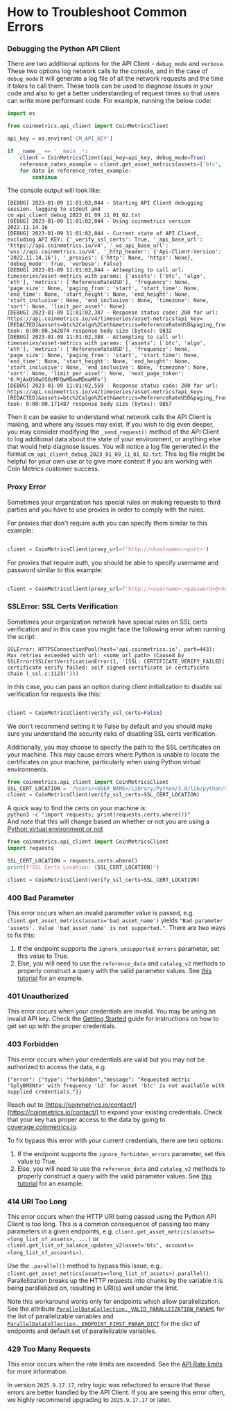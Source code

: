 # How to Troubleshoot Common Errors



### Debugging the Python API Client

There are two additional options for the API Client - `debug_mode` and `verbose`. These two options log network calls to the console, and in the case of `debug_mode` it will generate a log file of all the network requests and the time it takes to call them. These tools can be used to diagnose issues in your code and also to get a better understanding of request times so that users can write more performant code. For example, running the below code:

```python
import os

from coinmetrics.api_client import CoinMetricsClient

api_key = os.environ['CM_API_KEY']

if __name__ == '__main__':
    client = CoinMetricsClient(api_key=api_key, debug_mode=True)
    reference_rates_example = client.get_asset_metrics(assets=['btc', 'algo', 'eth'], metrics=['ReferenceRateUSD'])
    for data in reference_rates_example:
        continue
```

The console output will look like:

```commandline
[DEBUG] 2023-01-09 11:01:02,044 - Starting API Client debugging session. logging to stdout and cm_api_client_debug_2023_01_09_11_01_02.txt
[DEBUG] 2023-01-09 11:01:02,044 - Using coinmetrics version 2022.11.14.16
[DEBUG] 2023-01-09 11:01:02,044 - Current state of API Client, excluding API KEY: {'_verify_ssl_certs': True, '_api_base_url': 'https://api.coinmetrics.io/v4', '_ws_api_base_url': 'wss://api.coinmetrics.io/v4', '_http_header': {'Api-Client-Version': '2022.11.14.16'}, '_proxies': {'http': None, 'https': None}, 'debug_mode': True, 'verbose': False}
[DEBUG] 2023-01-09 11:01:02,044 - Attempting to call url: timeseries/asset-metrics with params: {'assets': ['btc', 'algo', 'eth'], 'metrics': ['ReferenceRateUSD'], 'frequency': None, 'page_size': None, 'paging_from': 'start', 'start_time': None, 'end_time': None, 'start_height': None, 'end_height': None, 'start_inclusive': None, 'end_inclusive': None, 'timezone': None, 'sort': None, 'limit_per_asset': None}
[DEBUG] 2023-01-09 11:01:02,387 - Response status code: 200 for url: https://api.coinmetrics.io/v4/timeseries/asset-metrics?api_key=[REDACTED]&assets=btc%2Calgo%2Ceth&metrics=ReferenceRateUSD&paging_from=start took: 0:00:00.342874 response body size (bytes): 9832
[DEBUG] 2023-01-09 11:01:02,388 - Attempting to call url: timeseries/asset-metrics with params: {'assets': ['btc', 'algo', 'eth'], 'metrics': ['ReferenceRateUSD'], 'frequency': None, 'page_size': None, 'paging_from': 'start', 'start_time': None, 'end_time': None, 'start_height': None, 'end_height': None, 'start_inclusive': None, 'end_inclusive': None, 'timezone': None, 'sort': None, 'limit_per_asset': None, 'next_page_token': '0.MjAxOS0wOS0zMFQwMDowMDowMFo'}
[DEBUG] 2023-01-09 11:01:02,559 - Response status code: 200 for url: https://api.coinmetrics.io/v4/timeseries/asset-metrics?api_key=[REDACTED]&assets=btc%2Calgo%2Ceth&metrics=ReferenceRateUSD&paging_from=start&next_page_token=0.MjAxOS0wOS0zMFQwMDowMDowMFo took: 0:00:00.171487 response body size (bytes): 9857
```

Then it can be easier to understand what network calls the API Client is making, and where any issues may exist. If you wish to dig even deeper, you may consider modifying the `_send_request()` method of the API Client to log additional data about the state of your environment, or anything else that would help diagnose issues. You will notice a log file generated in the format `cm_api_client_debug_2023_01_09_11_01_02.txt`. This log file might be helpful for your own use or to give more context if you are working with Coin Metrics customer success.

### Proxy Error

Sometimes your organization has special rules on making requests to third parties and you have to use proxies in order to comply with the rules.

For proxies that don't require auth you can specify them similar to this example:

```python

client = CoinMetricsClient(proxy_url=f'http://<hostname>:<port>')
```

For proxies that require auth, you should be able to specify username and password similar to this example:

```python

client = CoinMetricsClient(proxy_url=f'http://<username>:<password>@<hostname>:<port>')
```

### SSLError: SSL Certs Verification

Sometimes your organization network have special rules on SSL certs verification and in this case you might face the following error when running the script:

```
SSLError: HTTPSConnectionPool(host='api.coinmetrics.io', port=443): Max retries exceeded with url: <some_url_path> (Caused by SSLError(SSLCertVerificationError(1, '[SSL: CERTIFICATE_VERIFY_FAILED] certificate verify failed: self signed certificate in certificate chain (_ssl.c:1123)')))
```

In this case, you can pass an option during client initialization to disable ssl verification for requests like this:

```python

client = CoinMetricsClient(verify_ssl_certs=False)
```

We don't recommend setting it to False by default and you should make sure you understand the security risks of disabling SSL certs verification.

Additionally, you may choose to specify the path to the SSL certificates on your machine. This may cause errors where Python is unable to locate the certificates on your machine, particularly when using Python virtual environments.

```python
from coinmetrics.api_client import CoinMetricsClient
SSL_CERT_LOCATION = '/Users/<USER_NAME>/Library/Python/3.8/lib/python/site-packages/certifi/cacert.pem'
client = CoinMetricsClient(verify_ssl_certs=SSL_CERT_LOCATION)
```

A quick way to find the certs on your machine is:\
`python3 -c "import requests; print(requests.certs.where())"`\
And note that this will change based on whether or not you are using a [Python virtual environment or not](https://realpython.com/python-virtual-environments-a-primer/)

```python
from coinmetrics.api_client import CoinMetricsClient
import requests

SSL_CERT_LOCATION = requests.certs.where()
print(f"SSL Certs Location: {SSL_CERT_LOCATION}")

client = CoinMetricsClient(verify_ssl_certs=SSL_CERT_LOCATION)
```

### 400 Bad Parameter

This error occurs when an invalid parameter value is passed, e.g. `client.get_asset_metrics(assets='bad_asset_name')` yields `"Bad parameter 'assets'. Value 'bad_asset_name' is not supported."`. There are two ways to fix this:

1. If the endpoint supports the `ignore_unsupported_errors` parameter, set this value to True.
2. Else, you will need to use the `reference_data` and `catalog_v2` methods to properly construct a query with the valid parameter values. See [this tutorial](https://docs.coinmetrics.io/tutorials-and-examples/tutorials/walkthrough_community#market-observations) for an example.

### 401 Unauthorized

This error occurs when your credentials are invalid. You may be using an invalid API key. Check the [Getting Started](https://docs.coinmetrics.io/getting-started#id-1.-set-up-your-api-key) guide for instructions on how to get set up with the proper credentials.

### 403 Forbidden

This error occurs when your credentials are valid but you may not be authorized to access the data, e.g.

`{"error": {"type": "forbidden","message": "Requested metric 'SplyBMXNtv' with frequency '1d' for asset 'btc' is not available with supplied credentials."}}`

Reach out to [https://coinmetrics.io/contact/](https://coinmetrics.io/contact/) to expand your existing credentials. Check that your key has proper access to the data by going to [coverage.coinmetrics.io](https://coverage.coinmetrics.io/).&#x20;

To fix bypass this error with your current credentials, there are two options:

1. If the endpoint supports the `ignore_forbidden_errors` parameter, set this value to True.
2. Else, you will need to use the `reference_data` and `catalog_v2` methods to properly construct a query with the valid parameter values. See [this tutorial](https://docs.coinmetrics.io/tutorials-and-examples/tutorials/walkthrough_community#market-observations) for an example.

### 414 URI Too Long

This error occurs when the HTTP URI being passed using the Python API Client is too long. This is a common consequence of passing too many parameters in a given endpoints, e.g. `client.get_asset_metrics(assets=<long_list_of_assets>, ...)` or `client.get_list_of_balance_updates_v2(asset='btc', accounts=<long_list_of_accounts>)`.

Use the `.parallel()` method to bypass this issue, e.g.: `client.get_asset_metrics(assets=<long_list_of_assets>).parallel()`. Parallelization breaks up the HTTP requests into chunks by the variable it is being parallelized on, resulting in URI(s) well under the limit.

Note this workaround works only for endpoints which allow parallelization. See the attribute [`ParallelDataCollection._VALID_PARALLEIZATION_PARAMS`](https://github.com/coinmetrics/api-client-python/blob/027b464ffe4037eb730569ee4c33940c29b117ce/coinmetrics/_data_collection.py#L542-L546) for the list of parallelizable variables and [`ParallelDataCollection._ENDPOINT_FIRST_PARAM_DICT`](https://github.com/coinmetrics/api-client-python/blob/027b464ffe4037eb730569ee4c33940c29b117ce/coinmetrics/_data_collection.py#L547-L619) for the dict of endpoints and default set of parallelizable variables.

### 429 Too Many Requests

This error occurs when the rate limits are exceeded. See the [API Rate limits](https://docs.coinmetrics.io/api/v4/#tag/Rate-limits) for more information.

In version `2025.9.17.17`, retry logic was refactored to ensure that these errors are better handled by the API Client. If you are seeing this error often, we highly recommend upgrading to `2025.9.17.17` or later.
